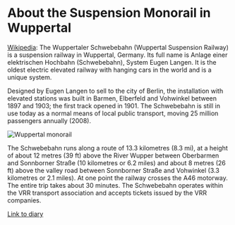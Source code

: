 # About the Suspension Monorail in Wuppertal

[Wikipedia](https://en.wikipedia.org/wiki/Wuppertal_Schwebebahn): The Wuppertaler Schwebebahn (Wuppertal Suspension Railway) is a suspension railway in Wuppertal, Germany. Its full name is 
Anlage einer elektrischen Hochbahn (Schwebebahn), System Eugen Langen. It is the oldest electric elevated railway with 
hanging cars in the world and is a unique system.

Designed by Eugen Langen to sell to the city of Berlin, the installation with elevated stations was built in Barmen, 
Elberfeld and Vohwinkel between 1897 and 1903; the first track opened in 1901. The Schwebebahn is still in use today as a 
normal means of local public transport, moving 25 million passengers annually (2008).

![Wuppertal 
monorail](https://upload.wikimedia.org/wikipedia/commons/thumb/7/7c/Wuppertal-100508-12833-Uferstraße.jpg/320px-Wuppertal-100508-12833-Uferstraße.jpg 
"Wuppertal Monorail")

The Schwebebahn runs along a route of 13.3 kilometres (8.3 mi), at a height of about 12 metres (39 ft) above the River Wupper
between Oberbarmen and Sonnborner Straße (10 kilometres or 6.2 miles) and about 8 metres (26 ft) above the valley road
between Sonnborner Straße and Vohwinkel (3.3 kilometres or 2.1 miles). At one point the railway crosses the A46
motorway. The entire trip takes about 30 minutes. The Schwebebahn operates within the VRR transport association and
accepts tickets issued by the VRR companies.

[Link to diary](diary-036.md)
